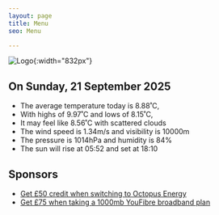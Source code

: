 ```yaml
---
layout: page
title: Menu
seo: Menu

---
```


![Logo](/images/logo.jpg){:width="832px"}

<!-- weather_marker starts -->
## On Sunday, 21 September 2025

- The average temperature today is 8.88˚C,
- With highs of 9.97˚C and lows of 8.15˚C,
- It may feel like 8.56˚C with scattered clouds
- The wind speed is 1.34m/s and visibility is 10000m
- The pressure is 1014hPa and humidity is 84%
- The sun will rise at 05:52 and set at 18:10

<!-- weather_marker ends -->

## Sponsors

- [Get £50 credit when switching to Octopus Energy](https://bit.ly/3oD1nnS)
- [Get £75 when taking a 1000mb YouFibre broadband plan](https://aklam.io/91zWhU?)
